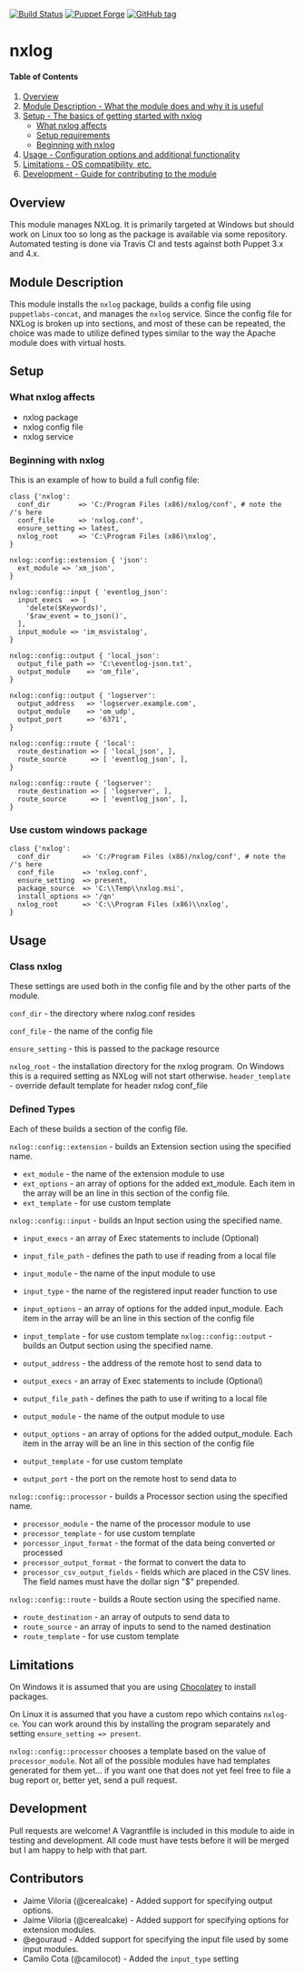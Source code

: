 [![Build Status][travis-img-master]][travis-ci]
[![Puppet Forge][pf-img]][pf-link]
[![GitHub tag][gh-tag-img]][gh-link]

# nxlog

#### Table of Contents

1. [Overview](#overview)
2. [Module Description - What the module does and why it is useful](#module-description)
3. [Setup - The basics of getting started with nxlog](#setup)
    * [What nxlog affects](#what-nxlog-affects)
    * [Setup requirements](#setup-requirements)
    * [Beginning with nxlog](#beginning-with-nxlog)
4. [Usage - Configuration options and additional functionality](#usage)
5. [Limitations - OS compatibility, etc.](#limitations)
6. [Development - Guide for contributing to the module](#development)

## Overview

This module manages NXLog. It is primarily targeted at Windows but should work
on Linux too so long as the package is available via some repository. Automated
testing is done via Travis CI and tests against both Puppet 3.x and 4.x.


## Module Description

This module installs the `nxlog` package, builds a config file using
`puppetlabs-concat`, and manages the `nxlog` service. Since the config file
for NXLog is broken up into sections, and most of these can be repeated, the
choice was made to utilize defined types similar to the way the Apache module
does with virtual hosts.


## Setup

### What nxlog affects

* nxlog package
* nxlog config file
* nxlog service


### Beginning with nxlog

This is an example of how to build a full config file:

```puppet
class {'nxlog':
  conf_dir       => 'C:/Program Files (x86)/nxlog/conf', # note the /'s here
  conf_file      => 'nxlog.conf',
  ensure_setting => latest,
  nxlog_root     => 'C:\Program Files (x86)\nxlog',
}

nxlog::config::extension { 'json':
  ext_module => 'xm_json',
}

nxlog::config::input { 'eventlog_json':
  input_execs  => [
    'delete($Keywords)',
    '$raw_event = to_json()',
  ],
  input_module => 'im_msvistalog',
}

nxlog::config::output { 'local_json':
  output_file_path => 'C:\eventlog-json.txt',
  output_module    => 'om_file',
}

nxlog::config::output { 'logserver':
  output_address   => 'logserver.example.com',
  output_module    => 'om_udp',
  output_port      => '6371',
}

nxlog::config::route { 'local':
  route_destination => [ 'local_json', ],
  route_source      => [ 'eventlog_json', ],
}

nxlog::config::route { 'logserver':
  route_destination => [ 'logserver', ],
  route_source      => [ 'eventlog_json', ],
}
```
### Use custom windows package
```puppet
class {'nxlog':
  conf_dir        => 'C:/Program Files (x86)/nxlog/conf', # note the /'s here
  conf_file       => 'nxlog.conf',
  ensure_setting  => present,
  package_source  => 'C:\\Temp\\nxlog.msi',
  install_options => '/qn'
  nxlog_root      => 'C:\\Program Files (x86)\\nxlog',
}
```
## Usage
### Class nxlog

These settings are used both in the config file and by the other parts of the
module.

`conf_dir` - the directory where nxlog.conf resides

`conf_file` - the name of the config file

`ensure_setting` - this is passed to the package resource

`nxlog_root` - the installation directory for the nxlog program. On Windows this
is a required setting as NXLog will not start otherwise.
`header_template` - override default template for header nxlog conf_file

### Defined Types

Each of these builds a section of the config file.

`nxlog::config::extension` - builds an Extension section using the specified
name.

* `ext_module` - the name of the extension module to use
* `ext_options` - an array of options for the added ext_module. Each item in
  the array will be an line in this section of the config file.
* `ext_template` - for use custom template

`nxlog::config::input` - builds an Input section using the specified name.

* `input_execs`  - an array of Exec statements to include (Optional)
*	`input_file_path` - defines the path to use if reading from a local file
* `input_module` - the name of the input module to use
* `input_type` - the name of the registered input reader function to use
* `input_options` - an array of options for the added input_module. Each 
  item in the array will be an line in this section of the config file
* `input_template` - for use custom template
`nxlog::config::output` - builds an Output section using the specified name.

* `output_address`   - the address of the remote host to send data to
* `output_execs`  - an array of Exec statements to include (Optional)
*	`output_file_path` - defines the path to use if writing to a local file
* `output_module`    - the name of the output module to use
* `output_options` - an array of options for the added output_module. Each 
  item in the array will be an line in this section of the config file
* `output_template` - for use custom template
*	`output_port`      - the port on the remote host to send data to

`nxlog::config::processor` - builds a Processor section using the specified name.

* `processor_module` - the name of the processor module to use
* `processor_template` - for use custom template
* `porcessor_input_format` - the format of the data being converted or processed
* `processor_output_format` - the format to convert the data to
* `processor_csv_output_fields` - fields which are placed in the CSV lines.
  The field names must have the dollar sign "$" prepended.

`nxlog::config::route` - builds a Route section using the specified name.

*	`route_destination` - an array of outputs to send data to
* `route_source`      - an array of inputs to send to the named destination
* `route_template`    - for use custom template


## Limitations

On Windows it is assumed that you are using [Chocolatey][chocolatey] to install
packages.

On Linux it is assumed that you have a custom repo which contains `nxlog-ce`.
You can work around this by installing the program separately and setting
`ensure_setting => present`.

`nxlog::config::processor` chooses a template based on the value of
`processor_module`. Not all of the possible modules have had templates generated
for them yet... if you want one that does not yet feel free to file a bug report
or, better yet, send a pull request.


## Development

Pull requests are welcome! A Vagrantfile is included in this module to aide in
testing and development. All code must have tests before it will be merged but I 
am happy to help with that part.


## Contributors

* Jaime Viloria (@cerealcake) - Added support for specifying output options.
* Jaime Viloria (@cerealcake) - Added support for specifying options for
  extension modules.
* @egouraud - Added support for specifying the input file used by some input
  modules.
* Camilo Cota (@camilocot) - Added the `input_type` setting


[chocolatey]: https://chocolatey.org
[gh-tag-img]: https://img.shields.io/github/tag/genebean/genebean-nxlog.svg
[gh-link]: https://github.com/genebean/genebean-nxlog
[pf-img]: https://img.shields.io/puppetforge/v/genebean/nxlog.svg
[pf-link]: https://forge.puppetlabs.com/genebean/nxlog
[travis-ci]: https://travis-ci.org/genebean/genebean-nxlog
[travis-img-master]: https://img.shields.io/travis/genebean/genebean-nxlog/master.svg
